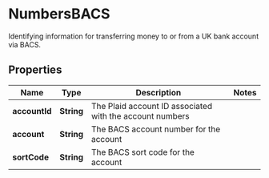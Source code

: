 

# NumbersBACS

Identifying information for transferring money to or from a UK bank account via BACS.

## Properties

| Name | Type | Description | Notes |
|------------ | ------------- | ------------- | -------------|
|**accountId** | **String** | The Plaid account ID associated with the account numbers |  |
|**account** | **String** | The BACS account number for the account |  |
|**sortCode** | **String** | The BACS sort code for the account |  |



